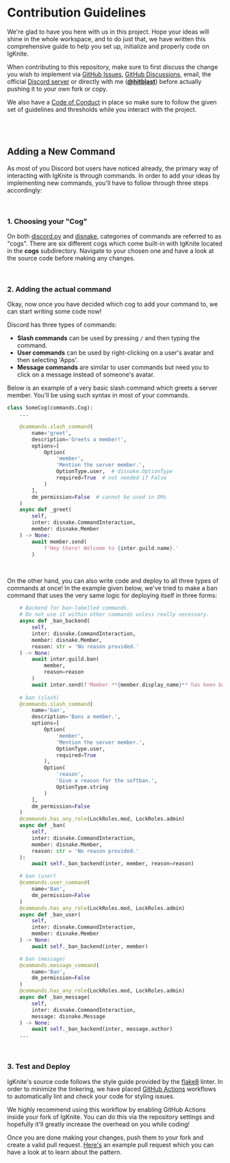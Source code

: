 # Contribution Guidelines

We're glad to have you here with us in this project. Hope your ideas will shine in the whole workspace, and to do just that, we have written this comprehensive guide to help you set up, initialize and properly code on IgKnite.

When contributing to this repository, make sure to first discuss the change you wish to implement via [GitHub Issues](https://github.com/IgKniteDev/IgKnite/issues), [GitHub Discussions](https://github.com/IgKniteDev/IgKnite/discussions), email, the official [Discord server](https://discord.gg/ftVPgrw54A) or directly with me ([**@hitblast**](https://github.com/hitblast)) before actually pushing it to your own fork or copy.

We also have a [Code of Conduct](./CODE_OF_CONDUCT.md) in place so make sure to follow the given set of guidelines and thresholds while you interact with the project.

<br><br>

## Adding a New Command

As most of you Discord bot users have noticed already, the primary way of interacting with IgKnite is through commands. In order to add your ideas by implementing new commands, you'll have to follow through three steps accordingly:

<br>

### 1. Choosing your "Cog"

On both [discord.py](https://github.com/Rapptz/discord.py) and [disnake](https://github.com/DisnakeDev/disnake), categories of commands are referred to as "cogs". There are six different cogs which come built-in with IgKnite located in the **cogs** subdirectory. Navigate to your chosen one and have a look at the source code before making any changes.

<br>

### 2. Adding the actual command

Okay, now once you have decided which cog to add your command to, we can start writing some code now! 

Discord has three types of commands:

- **Slash commands** can be used by pressing `/` and then typing the command.
- **User commands** can be used by right-clicking on a user's avatar and then selecting 'Apps'.
- **Message commands** are similar to user commands but need you to click on a message instead of someone's avatar.

Below is an example of a very basic slash command which greets a server member. You'll be using such syntax in most of your commands.

```python
class SomeCog(commands.Cog):
    ...

    @commands.slash_command(
        name='greet',
        description='Greets a member!',
        options=[
            Option(
                'member',
                'Mention the server member.',
                OptionType.user,  # disnake.OptionType
                required=True  # not needed if False
            )
        ],
        dm_permission=False  # cannot be used in DMs
    )
    async def _greet(
        self,
        inter: disnake.CommandInteraction,
        member: disnake.Member
    ) -> None:
        await member.send(
            f'Hey there! Welcome to {inter.guild.name}.'  
        )
```

<br>

On the other hand, you can also write code and deploy to all three types of commands at once! In the example given below, we've tried to make a ban command that uses the very same logic for deploying itself in three forms:

```python
    # Backend for ban-labelled commands.
    # Do not use it within other commands unless really necessary.
    async def _ban_backend(
        self,
        inter: disnake.CommandInteraction,
        member: disnake.Member,
        reason: str = 'No reason provided.'
    ) -> None:
        await inter.guild.ban(
            member,
            reason=reason
        )
        await inter.send(f'Member **{member.display_name}** has been banned! Reason: {reason}')
    
    # ban (slash)
    @commands.slash_command(
        name='ban',
        description='Bans a member.',
        options=[
            Option(
                'member',
                'Mention the server member.',
                OptionType.user,
                required=True
            ),
            Option(
                'reason',
                'Give a reason for the softban.',
                OptionType.string
            )
        ],
        dm_permission=False
    )
    @commands.has_any_role(LockRoles.mod, LockRoles.admin)
    async def _ban(
        self,
        inter: disnake.CommandInteraction,
        member: disnake.Member,
        reason: str = 'No reason provided.'
    ):
        await self._ban_backend(inter, member, reason=reason)

    # ban (user)
    @commands.user_command(
        name='Ban',
        dm_permission=False
    )
    @commands.has_any_role(LockRoles.mod, LockRoles.admin)
    async def _ban_user(
        self,
        inter: disnake.CommandInteraction,
        member: disnake.Member
    ) -> None:
        await self._ban_backend(inter, member)

    # ban (message)
    @commands.message_command(
        name='Ban',
        dm_permission=False
    )
    @commands.has_any_role(LockRoles.mod, LockRoles.admin)
    async def _ban_message(
        self,
        inter: disnake.CommandInteraction,
        message: disnake.Message
    ) -> None:
        await self._ban_backend(inter, message.author)
    ...
```

<br>

### 3. Test and Deploy

IgKnite's source code follows the style guide provided by the [flake8](https://flake8.pycqa.org) linter. In order to minimize the tinkering, we have placed [GitHub Actions](https://github.com/features/actions) workflows to automatically lint and check your code for styling issues. 

We highly recommend using this workflow by enabling GitHub Actions inside your fork of IgKnite. You can do this via the repository settings and hopefully it'll greatly increase the overhead on you while coding!

Once you are done making your changes, push them to your fork and create a valid pull request. [Here's](https://github.com/IgKniteDev/IgKnite/pull/36) an example pull request which you can have a look at to learn about the pattern.